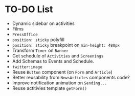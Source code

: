 # TO-DO List

- Dynamic sidebar on activities
- Films
- `PressOffice`
- `position: sticky` polyfill
- `position: sticky` breakpoint on `min-height: 480px`
- Transform `Timer` on `Banner`
- Get schedule of `Activities` and `Screenings`
- Add Schemas to Events and Schedule.
- `twitter:image`
- Reuse `Button` component (on `Form` and `Article`)
- Better reusability from `NewsArticles` components code?
- Improve notification animation on `Sending...`
- Reuse actitivies template `getForm()`
